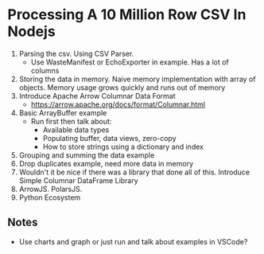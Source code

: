 # Processing A 10 Million Row CSV In Nodejs

1. Parsing the csv. Using CSV Parser.
    - Use WasteManifest or EchoExporter in example. Has a lot of columns
2. Storing the data in memory. Naive memory implementation with array of objects. Memory usage grows quickly and runs out of memory
3. Introduce Apache Arrow Columnar Data Format
    - https://arrow.apache.org/docs/format/Columnar.html
4. Basic ArrayBuffer example
    - Run first then talk about:
        - Available data types
        - Populating buffer, data views, zero-copy
        - How to store strings using a dictionary and index
5. Grouping and summing the data example
6. Drop duplicates example, need more data in memory
7. Wouldn't it be nice if there was a library that done all of this. Introduce Simple Columnar DataFrame Library
8. ArrowJS. PolarsJS.
9. Python Ecosystem

## Notes
- Use charts and graph or just run and talk about examples in VSCode?
